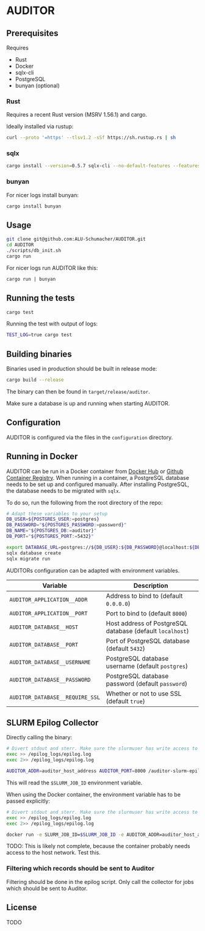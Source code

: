 # AUDITOR

## Prerequisites

Requires

* Rust
* Docker
* sqlx-cli
* PostgreSQL
* bunyan (optional)

### Rust

Requires a recent Rust version (MSRV 1.56.1) and cargo.

Ideally installed via rustup:

```bash
curl --proto '=https' --tlsv1.2 -sSf https://sh.rustup.rs | sh
```

### sqlx

```bash
cargo install --version=0.5.7 sqlx-cli --no-default-features --features postgres
```

### bunyan

For nicer logs install bunyan:

```bash
cargo install bunyan
```

## Usage

```bash
git clone git@github.com:ALU-Schumacher/AUDITOR.git 
cd AUDITOR
./scripts/db_init.sh
cargo run
```

For nicer logs run AUDITOR like this:

```bash
cargo run | bunyan
```

## Running the tests

```bash
cargo test
```

Running the test with output of logs:

```bash
TEST_LOG=true cargo test 
```

## Building binaries

Binaries used in production should be built in release mode:

```bash
cargo build --release
```

The binary can then be found in `target/release/auditor`.

Make sure a database is up and running when starting AUDITOR.

## Configuration

AUDITOR is configured via the files in the `configuration` directory.

## Running in Docker

AUDITOR can be run in a Docker container from [Docker Hub](https://hub.docker.com/repository/docker/aluschumacher/auditor) or [Github Container Registry](https://github.com/ALU-Schumacher/AUDITOR/pkgs/container/auditor).
When running in a container, a PostgreSQL database needs to be set up and configured manually.
After installing PostgreSQL, the database needs to be migrated with `sqlx`.

To do so, run the following from the root directory of the repo:
```bash
# Adapt these variables to your setup
DB_USER=${POSTGRES_USER:=postgres}
DB_PASSWORD="${POSTGRES_PASSWORD:=password}"
DB_NAME="${POSTGRES_DB:=auditor}"
DB_PORT="${POSTGRES_PORT:=5432}"

export DATABASE_URL=postgres://${DB_USER}:${DB_PASSWORD}@localhost:${DB_PORT}/${DB_NAME}
sqlx database create
sqlx migrate run
```

AUDITORs configuration can be adapted with environment variables.

| Variable                          | Description                                               |
| --------                          | -----------                                               |
| `AUDITOR_APPLICATION__ADDR`       | Address to bind to (default `0.0.0.0`)                    |
| `AUDITOR_APPLICATION__PORT`       | Port to bind to (default `8000`)                          |
| `AUDITOR_DATABASE__HOST`          | Host address of PostgreSQL database (default `localhost`) |
| `AUDITOR_DATABASE__PORT`          | Port of PostgreSQL database (default `5432`)              |
| `AUDITOR_DATABASE__USERNAME`      | PostgreSQL database username (default `postgres`)         |
| `AUDITOR_DATABASE__PASSWORD`      | PostgreSQL database password (default `password`)         |
| `AUDITOR_DATABASE__REQUIRE_SSL`   | Whether or not to use SSL (default `true`)                |


## SLURM Epilog Collector

Directly calling the binary:

```bash
# Divert stdout and sterr. Make sure the slurmuser has write access to both locations.
exec >> /epilog_logs/epilog.log
exec 2>> /epilog_logs/epilog.log

AUDITOR_ADDR=auditor_host_address AUDITOR_PORT=8000 /auditor-slurm-epilog-collector
```

This will read the `$SLURM_JOB_ID` environment variable.

When using the Docker container, the environment variable has to be passed explicitly:


```bash
# Divert stdout and sterr. Make sure the slurmuser has write access to both locations.
exec >> /epilog_logs/epilog.log
exec 2>> /epilog_logs/epilog.log

docker run -e SLURM_JOB_ID=$SLURM_JOB_ID -e AUDITOR_ADDR=auditor_host_address -e AUDITOR_PORT=8000 aluschumacher/auditor-slurm-epilog-collector:latest
```

TODO: This is likely not complete, because the container probably needs access to the host network. Test this.

### Filtering which records should be sent to Auditor

Filtering should be done in the epilog script. Only call the collector for jobs which should be sent to Auditor.

## License

TODO
